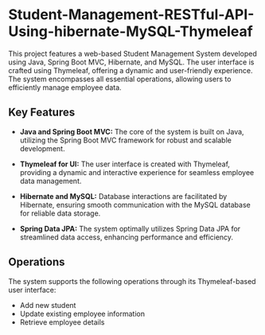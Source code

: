 # Student-Management-RESTful-API-Using-hibernate-MySQL-Thymeleaf

This project features a web-based Student Management System developed using Java, Spring Boot MVC, Hibernate, and MySQL. The user interface is crafted using Thymeleaf, offering a dynamic and user-friendly experience. The system encompasses all essential operations, allowing users to efficiently manage employee data.

## Key Features

- **Java and Spring Boot MVC:** The core of the system is built on Java, utilizing the Spring Boot MVC framework for robust and scalable development.

- **Thymeleaf for UI:** The user interface is created with Thymeleaf, providing a dynamic and interactive experience for seamless employee data management.

- **Hibernate and MySQL:** Database interactions are facilitated by Hibernate, ensuring smooth communication with the MySQL database for reliable data storage.

- **Spring Data JPA:** The system optimally utilizes Spring Data JPA for streamlined data access, enhancing performance and efficiency.

## Operations

The system supports the following operations through its Thymeleaf-based user interface:

- Add new student
- Update existing employee information
- Retrieve employee details

